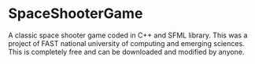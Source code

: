 # SpaceShooterGame
A classic space shooter game coded in C++ and SFML library.
This was a project of FAST national university of computing and emerging sciences. This is completely free and can be downloaded and modified by anyone.
